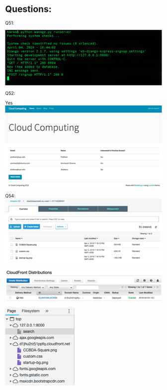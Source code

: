 # Questions:
Q51:

![5.1](images/5.1.png)


Q52:

Yes
![5.2](images/5.2.png)



Q54:
![5.4.1](images/5.4.1.png)

![5.4.2](images/5.4.2.png)

![5.4.3](images/5.4.3.png)